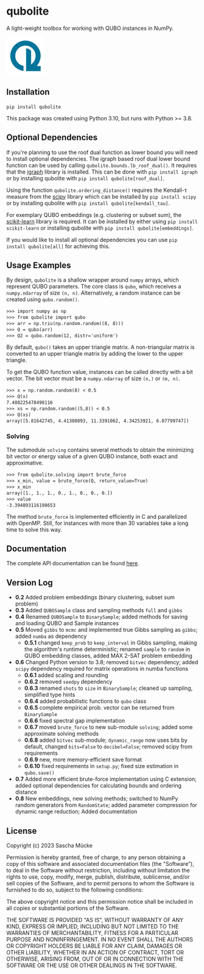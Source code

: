 # qubolite

A light-weight toolbox for working with QUBO instances in NumPy.


<img src="qubolite.png"  width="100" height="100">


## Installation

```
pip install qubolite
```

This package was created using Python 3.10, but runs with Python >= 3.8.

## Optional Dependencies

If you're planning to use the roof dual function as lower bound you will need to install optional
dependencies. The igraph based roof dual lower bound function can be used by calling 
`qubolite.bounds.lb_roof_dual()`. It requires that the [igraph](https://igraph.org/) library is 
installed. This can be done with `pip install igraph` or by installing qubolite with 
`pip install qubolite[roof_dual]`.

Using the function `qubolite.ordering_distance()` requires the Kendall-τ measure from the
[scipy](https://scipy.org/) library which can be installed by `pip install scipy` or by installing 
qubolite with `pip install qubolite[kendall_tau]`.

For exemplary QUBO embeddings (e.g. clustering or subset sum), the 
[scikit-learn](https://scikit-learn.org/) library is required. It can be installed by either using 
`pip install scikit-learn` or installing qubolite with `pip install qubolite[embeddings]`.

If you would like to install all optional dependencies you can use `pip install qubolite[all]` for
achieving this.

## Usage Examples

By design, `qubolite` is a shallow wrapper around `numpy` arrays, which represent QUBO parameters.
The core class is `qubo`, which receives a `numpy.ndarray` of size `(n, n)`.
Alternatively, a random instance can be created using `qubo.random()`.

```
>>> import numpy as np
>>> from qubolite import qubo
>>> arr = np.triu(np.random.random((8, 8)))
>>> Q = qubo(arr)
>>> Q2 = qubo.random(12, distr='uniform')
```

By default, `qubo()` takes an upper triangle matrix.
A non-triangular matrix is converted to an upper triangle matrix by adding the lower to the upper triangle.

To get the QUBO function value, instances can be called directly with a bit vector.
The bit vector must be a `numpy.ndarray` of size `(n,)` or `(m, n)`.

```
>>> x = np.random.random(8) < 0.5
>>> Q(x)
7.488225478498116
>>> xs = np.random.random((5,8)) < 0.5
>>> Q(xs)
array([5.81642745, 4.41380893, 11.3391062, 4.34253921, 6.07799747])
```

### Solving

The submodule `solving` contains several methods to obtain the minimizing bit vector or energy value of a given QUBO instance, both exact and approximative.

```
>>> from qubolite.solving import brute_force
>>> x_min, value = brute_force(Q, return_value=True)
>>> x_min
array([1., 1., 1., 0., 1., 0., 0., 0.])
>>> value
-3.394893116198653
```

The method `brute_force` is implemented efficiently in C and parallelized with OpenMP.
Still, for instances with more than 30 variables take a long time to solve this way.

## Documentation

The complete API documentation can be found [here](https://smuecke.github.io/qubolite/api.html).

## Version Log

* **0.2** Added problem embeddings (binary clustering, subset sum problem)
* **0.3** Added `QUBOSample` class and sampling methods `full` and `gibbs`
* **0.4** Renamed `QUBOSample` to `BinarySample`; added methods for saving and loading QUBO and Sample instances
* **0.5** Moved `gibbs` to `mcmc` and implemented true Gibbs sampling as `gibbs`; added `numba` as dependency
    * **0.5.1** changed `keep_prob` to `keep_interval` in Gibbs sampling, making the algorithm's runtime deterministic; renamed `sample` to `random` in QUBO embedding classes, added MAX 2-SAT problem embedding
* **0.6** Changed Python version to 3.8; removed `bitvec` dependency; added `scipy` dependency required for matrix operations in numba functions
    * **0.6.1** added scaling and rounding
    * **0.6.2** removed `seedpy` dependency
    * **0.6.3** renamed `shots` to `size` in `BinarySample`; cleaned up sampling, simplified type hints
    * **0.6.4** added probabilistic functions to `qubo` class
    * **0.6.5** complete empirical prob. vector can be returned from `BinarySample`
    * **0.6.6** fixed spectral gap implementation
    * **0.6.7** moved `brute_force` to new sub-module `solving`; added some approximate solving methods
    * **0.6.8** added `bitvec` sub-module; `dynamic_range` now uses bits by default, changed `bits=False` to `decibel=False`; removed scipy from requirements
    * **0.6.9** new, more memory-efficient save format
    * **0.6.10** fixed requirements in `setup.py`; fixed size estimation in `qubo.save()`
* **0.7** Added more efficient brute-force implementation using C extension; added optional dependencies for calculating bounds and ordering distance
* **0.8** New embeddings, new solving methods; switched to NumPy random generators from `RandomState`; added parameter compression for dynamic range reduction; Added documentation

## License

Copyright (c) 2023 Sascha Mücke

Permission is hereby granted, free of charge, to any person obtaining a copy
of this software and associated documentation files (the "Software"), to deal
in the Software without restriction, including without limitation the rights
to use, copy, modify, merge, publish, distribute, sublicense, and/or sell
copies of the Software, and to permit persons to whom the Software is
furnished to do so, subject to the following conditions:

The above copyright notice and this permission notice shall be included in all
copies or substantial portions of the Software.

THE SOFTWARE IS PROVIDED "AS IS", WITHOUT WARRANTY OF ANY KIND, EXPRESS OR
IMPLIED, INCLUDING BUT NOT LIMITED TO THE WARRANTIES OF MERCHANTABILITY,
FITNESS FOR A PARTICULAR PURPOSE AND NONINFRINGEMENT. IN NO EVENT SHALL THE
AUTHORS OR COPYRIGHT HOLDERS BE LIABLE FOR ANY CLAIM, DAMAGES OR OTHER
LIABILITY, WHETHER IN AN ACTION OF CONTRACT, TORT OR OTHERWISE, ARISING FROM,
OUT OF OR IN CONNECTION WITH THE SOFTWARE OR THE USE OR OTHER DEALINGS IN THE
SOFTWARE.

